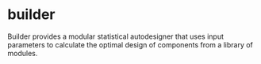 # builder
Builder provides a modular statistical autodesigner that uses input parameters to calculate the optimal design of components from a library of modules.
